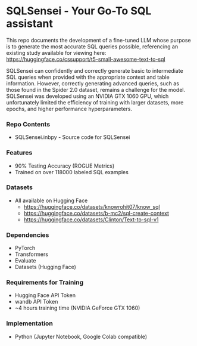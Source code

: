 # SQLSensei - Your Go-To SQL assistant

This repo documents the development of a fine-tuned LLM whose purpose is to generate the most accurate SQL queries possible, referencing an existing study available for viewing here: https://huggingface.co/cssupport/t5-small-awesome-text-to-sql

SQLSensei can confidently and correctly generate basic to intermediate SQL queries when provided with the appropriate context and table information. However, correctly generating advanced queries, such as those found in the Spider 2.0 dataset, remains a challenge for the model. SQLSensei was developed using an NVIDIA GTX 1060 GPU, which unfortunately limited the efficiency of training with larger datasets, more epochs, and higher performance hyperparameters.

### Repo Contents
- SQLSensei.inbpy - Source code for SQLSensei

### Features
- 90% Testing Accuracy (ROGUE Metrics)
- Trained on over 118000 labeled SQL examples

### Datasets
- All available on Hugging Face
  - https://huggingface.co/datasets/knowrohit07/know_sql
  - https://huggingface.co/datasets/b-mc2/sql-create-context
  - https://huggingface.co/datasets/Clinton/Text-to-sql-v1

### Dependencies
- PyTorch
- Transformers
- Evaluate
- Datasets (Hugging Face)

### Requirements for Training
- Hugging Face API Token
- wandb API Token
- ~4 hours training time (NVIDIA GeForce GTX 1060)

### Implementation
- Python (Jupyter Notebook, Google Colab compatible)
